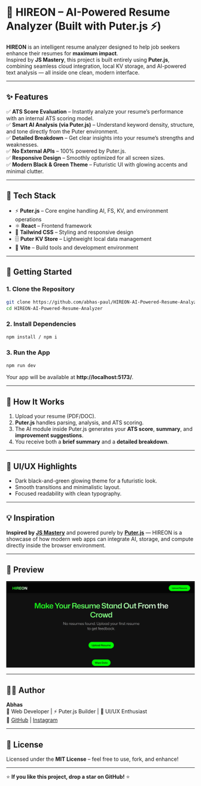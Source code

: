 # 🧠 HIREON – AI-Powered Resume Analyzer (Built with Puter.js ⚡)

**HIREON** is an intelligent resume analyzer designed to help job seekers enhance their resumes for **maximum impact**.  
Inspired by **JS Mastery**, this project is built entirely using **Puter.js**, combining seamless cloud integration, local KV storage, and AI-powered text analysis — all inside one clean, modern interface.

---

## ✨ Features

✅ **ATS Score Evaluation** – Instantly analyze your resume’s performance with an internal ATS scoring model.  
✅ **Smart AI Analysis (via Puter.js)** – Understand keyword density, structure, and tone directly from the Puter environment.  
✅ **Detailed Breakdown** – Get clear insights into your resume’s strengths and weaknesses.  
✅ **No External APIs** – 100% powered by Puter.js.  
✅ **Responsive Design** – Smoothly optimized for all screen sizes.  
✅ **Modern Black & Green Theme** – Futuristic UI with glowing accents and minimal clutter.  

---

## 🧩 Tech Stack

- ⚡ **Puter.js** – Core engine handling AI, FS, KV, and environment operations  
- ⚛️ **React** – Frontend framework  
- 🎨 **Tailwind CSS** – Styling and responsive design  
- 🗄️ **Puter KV Store** – Lightweight local data management  
- 🔧 **Vite** – Build tools and development environment  

---

## 🚀 Getting Started

### 1. Clone the Repository
```bash
git clone https://github.com/abhas-paul/HIREON-AI-Powered-Resume-Analyzer.git
cd HIREON-AI-Powered-Resume-Analyzer
```

### 2. Install Dependencies
```bash
npm install / npm i
```

### 3. Run the App
```bash
npm run dev
```

Your app will be available at **http://localhost:5173/**.

---

## 🧠 How It Works

1. Upload your resume (PDF/DOC).  
2. **Puter.js** handles parsing, analysis, and ATS scoring.  
3. The AI module inside Puter.js generates your **ATS score**, **summary**, and **improvement suggestions**.  
4. You receive both a **brief summary** and a **detailed breakdown**.  

---

## 🎨 UI/UX Highlights

- Dark black-and-green glowing theme for a futuristic look.  
- Smooth transitions and minimalistic layout.  
- Focused readability with clean typography.  

---

## 💡 Inspiration

**Inspired by [JS Mastery](https://www.youtube.com/@javascriptmastery)** and powered purely by **[Puter.js](https://puter.com)** — HIREON is a showcase of how modern web apps can integrate AI, storage, and compute directly inside the browser environment.

---

## 📸 Preview

![Website-Preview](thumbnail.png)

---


## 🧑‍💻 Author

**Abhas**  
💼 Web Developer | ⚡ Puter.js Builder | 🎨 UI/UX Enthusiast  
🔗 [GitHub](https://github.com/abhas-paul) | [Instagram](https://www.instagram.com/abhaspaul.webdev)

---

## 🪪 License

Licensed under the **MIT License** – feel free to use, fork, and enhance!

---

⭐ **If you like this project, drop a star on GitHub!** ⭐
